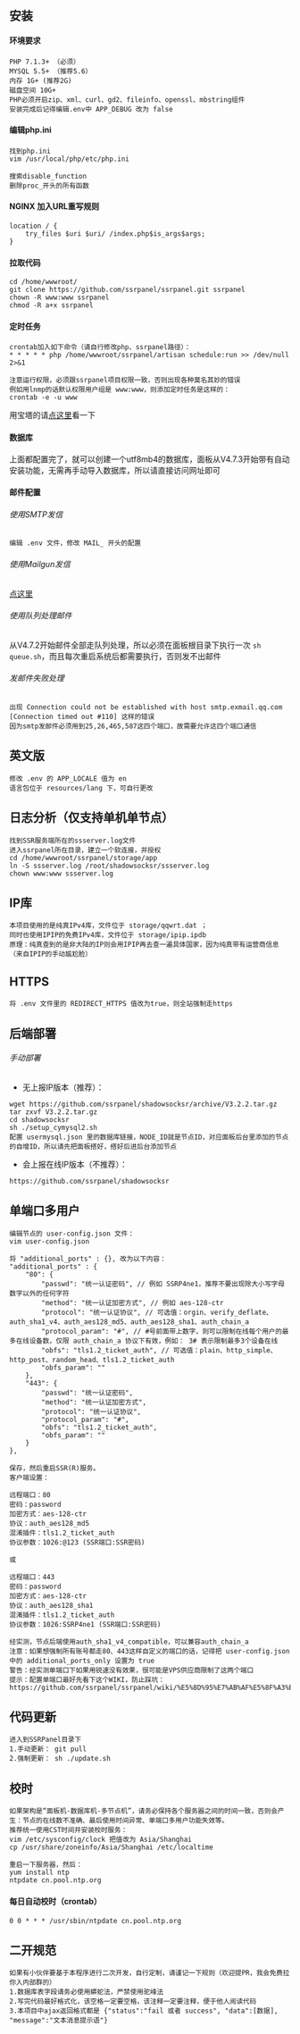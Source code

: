 ## 安装
#### 环境要求
````
PHP 7.1.3+ （必须）
MYSQL 5.5+ （推荐5.6）
内存 1G+ (推荐2G)
磁盘空间 10G+
PHP必须开启zip、xml、curl、gd2、fileinfo、openssl、mbstring组件
安装完成后记得编辑.env中 APP_DEBUG 改为 false
````

#### 编辑php.ini
````
找到php.ini
vim /usr/local/php/etc/php.ini

搜索disable_function
删除proc_开头的所有函数
````

#### NGINX 加入URL重写规则
````
location / {
    try_files $uri $uri/ /index.php$is_args$args;
}
````

#### 拉取代码
````
cd /home/wwwroot/
git clone https://github.com/ssrpanel/ssrpanel.git ssrpanel
chown -R www:www ssrpanel
chmod -R a+x ssrpanel
````

#### 定时任务
````
crontab加入如下命令（请自行修改php、ssrpanel路径）：
* * * * * php /home/wwwroot/ssrpanel/artisan schedule:run >> /dev/null 2>&1

注意运行权限，必须跟ssrpanel项目权限一致，否则出现各种莫名其妙的错误
例如用lnmp的话默认权限用户组是 www:www，则添加定时任务是这样的：
crontab -e -u www
````
用宝塔的请[点这里](https://github.com/ssrpanel/SSRPanel/wiki/%E4%BD%BF%E7%94%A8%E5%AE%9D%E5%A1%94%E9%9D%A2%E6%9D%BF%E5%AE%9A%E6%97%B6%E4%BB%BB%E5%8A%A1%E4%B8%8D%E6%89%A7%E8%A1%8C%E9%97%AE%E9%A2%98%E5%A4%84%E7%90%86)看一下

#### 数据库
上面都配置完了，就可以创建一个utf8mb4的数据库，面板从V4.7.3开始带有自动安装功能，无需再手动导入数据库，所以请直接访问网址即可

#### 邮件配置
###### 使用SMTP发信
````
编辑 .env 文件，修改 MAIL_ 开头的配置
````

###### 使用Mailgun发信
[点这里](https://github.com/ssrpanel/SSRPanel/wiki/%E4%BD%BF%E7%94%A8Mailgun%E5%8F%91%E9%80%81%E9%82%AE%E4%BB%B6)

###### 使用队列处理邮件
从V4.7.2开始邮件全部走队列处理，所以必须在面板根目录下执行一次 `sh queue.sh`，而且每次重启系统后都需要执行，否则发不出邮件

###### 发邮件失败处理
````
出现 Connection could not be established with host smtp.exmail.qq.com [Connection timed out #110] 这样的错误
因为smtp发邮件必须用到25,26,465,587这四个端口，故需要允许这四个端口通信
````

## 英文版
````
修改 .env 的 APP_LOCALE 值为 en
语言包位于 resources/lang 下，可自行更改
````

## 日志分析（仅支持单机单节点）
````
找到SSR服务端所在的ssserver.log文件
进入ssrpanel所在目录，建立一个软连接，并授权
cd /home/wwwroot/ssrpanel/storage/app
ln -S ssserver.log /root/shadowsocksr/ssserver.log
chown www:www ssserver.log
````

## IP库
```
本项目使用的是纯真IPv4库，文件位于 storage/qqwrt.dat ；
同时也使用IPIP的免费IPv4库，文件位于 storage/ipip.ipdb
原理：纯真查到的是非大陆的IP则会用IPIP再去查一遍具体国家，因为纯真带有运营商信息（来自IPIP的手动尴尬脸）
```

## HTTPS
```
将 .env 文件里的 REDIRECT_HTTPS 值改为true，则全站强制走https
```

## 后端部署
###### 手动部署

- 无上报IP版本（推荐）：
````
wget https://github.com/ssrpanel/shadowsocksr/archive/V3.2.2.tar.gz
tar zxvf V3.2.2.tar.gz
cd shadowsocksr
sh ./setup_cymysql2.sh
配置 usermysql.json 里的数据库链接，NODE_ID就是节点ID，对应面板后台里添加的节点的自增ID，所以请先把面板搭好，搭好后进后台添加节点
````

- 会上报在线IP版本（不推荐）：
```
https://github.com/ssrpanel/shadowsocksr
```

## 单端口多用户
````
编辑节点的 user-config.json 文件：
vim user-config.json

将 "additional_ports" : {}, 改为以下内容：
"additional_ports" : {
    "80": {
        "passwd": "统一认证密码", // 例如 SSRP4ne1，推荐不要出现除大小写字母数字以外的任何字符
        "method": "统一认证加密方式", // 例如 aes-128-ctr
        "protocol": "统一认证协议", // 可选值：orgin、verify_deflate、auth_sha1_v4、auth_aes128_md5、auth_aes128_sha1、auth_chain_a
        "protocol_param": "#", // #号前面带上数字，则可以限制在线每个用户的最多在线设备数，仅限 auth_chain_a 协议下有效，例如： 3# 表示限制最多3个设备在线
        "obfs": "tls1.2_ticket_auth", // 可选值：plain、http_simple、http_post、random_head、tls1.2_ticket_auth
        "obfs_param": ""
    },
    "443": {
        "passwd": "统一认证密码",
        "method": "统一认证加密方式",
        "protocol": "统一认证协议",
        "protocol_param": "#",
        "obfs": "tls1.2_ticket_auth",
        "obfs_param": ""
    }
},

保存，然后重启SSR(R)服务。
客户端设置：

远程端口：80
密码：password
加密方式：aes-128-ctr
协议：auth_aes128_md5
混淆插件：tls1.2_ticket_auth
协议参数：1026:@123 (SSR端口:SSR密码)

或

远程端口：443
密码：password
加密方式：aes-128-ctr
协议：auth_aes128_sha1
混淆插件：tls1.2_ticket_auth
协议参数：1026:SSRP4ne1 (SSR端口:SSR密码)

经实测，节点后端使用auth_sha1_v4_compatible，可以兼容auth_chain_a
注意：如果想强制所有账号都走80、443这样自定义的端口的话，记得把 user-config.json 中的 additional_ports_only 设置为 true
警告：经实测单端口下如果用锐速没有效果，很可能是VPS供应商限制了这两个端口
提示：配置单端口最好先看下这个WIKI，防止踩坑：https://github.com/ssrpanel/ssrpanel/wiki/%E5%8D%95%E7%AB%AF%E5%8F%A3%E5%A4%9A%E7%94%A8%E6%88%B7%E7%9A%84%E5%9D%91

````
## 代码更新
````
进入到SSRPanel目录下
1.手动更新： git pull
2.强制更新： sh ./update.sh 
````

## 校时
````
如果架构是“面板机-数据库机-多节点机”，请务必保持各个服务器之间的时间一致，否则会产生：节点的在线数不准确、最后使用时间异常、单端口多用户功能失效等。
推荐统一使用CST时间并安装校时服务：
vim /etc/sysconfig/clock 把值改为 Asia/Shanghai
cp /usr/share/zoneinfo/Asia/Shanghai /etc/localtime

重启一下服务器，然后：
yum install ntp
ntpdate cn.pool.ntp.org
````
#### 每日自动校时（crontab）
```
0 0 * * * /usr/sbin/ntpdate cn.pool.ntp.org 
```

## 二开规范
````
如果有小伙伴要基于本程序进行二次开发，自行定制，请谨记一下规则（欢迎提PR，我会免费拉你入内部群的）
1.数据库表字段请务必使用蟒蛇法，严禁使用驼峰法
2.写完代码最好格式化，该空格一定要空格，该注释一定要注释，便于他人阅读代码
3.本项目中ajax返回格式都是 {"status":"fail 或者 success", "data":[数据], "message":"文本消息提示语"}
````